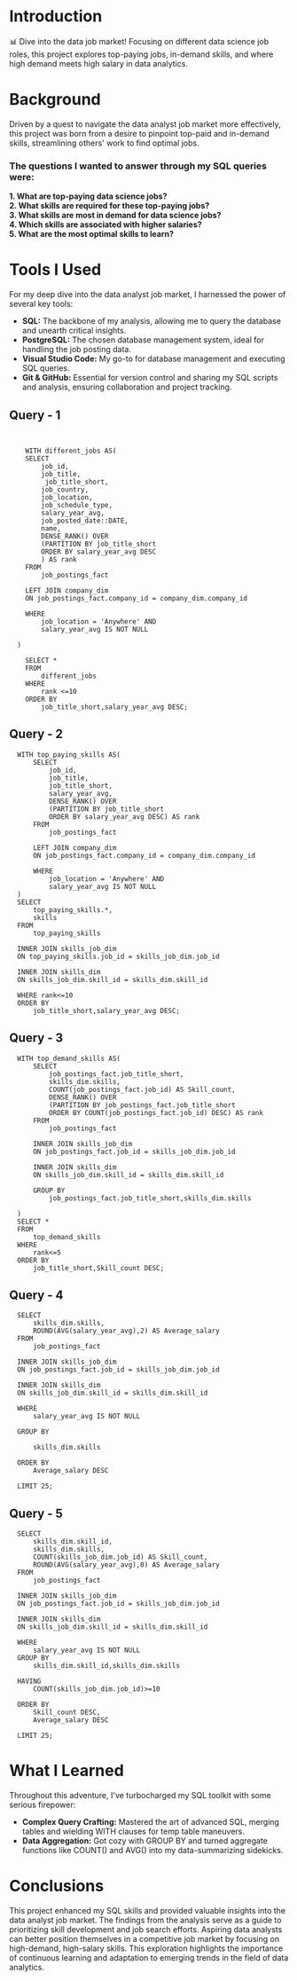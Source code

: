 # Introduction
📊 Dive into the data job market! Focusing on different data science job roles, this project explores top-paying jobs, in-demand skills, and where high demand meets high salary in data analytics.

# Background
Driven by a quest to navigate the data analyst job market more effectively, this project was born from a desire to pinpoint top-paid and in-demand skills, streamlining others' work to find optimal jobs.

### The questions I wanted to answer through my SQL queries were:
**1. What are top-paying data science jobs?**  
**2. What skills are required for these top-paying jobs?**  
**3. What skills are most in demand for data science jobs?**  
**4. Which skills are associated with higher salaries?**  
**5. What are the most optimal skills to learn?**  

# Tools I Used
For my deep dive into the data analyst job market, I harnessed the power of several key tools:

- **SQL:** The backbone of my analysis, allowing me to query the database and unearth critical insights.
- **PostgreSQL:** The chosen database management system, ideal for handling the job posting data.
- **Visual Studio Code:** My go-to for database management and executing SQL queries.
- **Git & GitHub:** Essential for version control and sharing my SQL scripts and analysis, ensuring collaboration and project tracking.
## Query - 1
```


    WITH different_jobs AS(
    SELECT
        job_id,
        job_title,
         job_title_short,
        job_country,
        job_location,
        job_schedule_type,
        salary_year_avg,
        job_posted_date::DATE,
        name,
        DENSE_RANK() OVER
        (PARTITION BY job_title_short
        ORDER BY salary_year_avg DESC
        ) AS rank
    FROM
        job_postings_fact

    LEFT JOIN company_dim
    ON job_postings_fact.company_id = company_dim.company_id  

    WHERE
        job_location = 'Anywhere' AND
        salary_year_avg IS NOT NULL

  )

    SELECT *
    FROM
        different_jobs
    WHERE
        rank <=10
    ORDER BY
        job_title_short,salary_year_avg DESC;
```

## Query - 2
```
  WITH top_paying_skills AS(
      SELECT
          job_id,
          job_title,
          job_title_short,
          salary_year_avg,
          DENSE_RANK() OVER
          (PARTITION BY job_title_short
          ORDER BY salary_year_avg DESC) AS rank
      FROM
          job_postings_fact
      
      LEFT JOIN company_dim
      ON job_postings_fact.company_id = company_dim.company_id
  
      WHERE
          job_location = 'Anywhere' AND
          salary_year_avg IS NOT NULL
  )
  SELECT
      top_paying_skills.*,
      skills
  FROM
      top_paying_skills
  
  INNER JOIN skills_job_dim
  ON top_paying_skills.job_id = skills_job_dim.job_id
  
  INNER JOIN skills_dim
  ON skills_job_dim.skill_id = skills_dim.skill_id
  
  WHERE rank<=10
  ORDER BY
      job_title_short,salary_year_avg DESC;
````

## Query - 3
```
  WITH top_demand_skills AS(
      SELECT
          job_postings_fact.job_title_short,
          skills_dim.skills,
          COUNT(job_postings_fact.job_id) AS Skill_count,
          DENSE_RANK() OVER
          (PARTITION BY job_postings_fact.job_title_short
          ORDER BY COUNT(job_postings_fact.job_id) DESC) AS rank
      FROM
          job_postings_fact
  
      INNER JOIN skills_job_dim
      ON job_postings_fact.job_id = skills_job_dim.job_id
  
      INNER JOIN skills_dim
      ON skills_job_dim.skill_id = skills_dim.skill_id
  
      GROUP BY
          job_postings_fact.job_title_short,skills_dim.skills
  
  )
  SELECT *
  FROM
      top_demand_skills
  WHERE
      rank<=5
  ORDER BY
      job_title_short,Skill_count DESC;
```

## Query - 4
```
  SELECT
      skills_dim.skills,
      ROUND(AVG(salary_year_avg),2) AS Average_salary
  FROM
      job_postings_fact
  
  INNER JOIN skills_job_dim
  ON job_postings_fact.job_id = skills_job_dim.job_id
  
  INNER JOIN skills_dim
  ON skills_job_dim.skill_id = skills_dim.skill_id
  
  WHERE
      salary_year_avg IS NOT NULL
  
  GROUP BY
      
      skills_dim.skills
  
  ORDER BY
      Average_salary DESC
  
  LIMIT 25;
```

## Query - 5
```
  SELECT
      skills_dim.skill_id,
      skills_dim.skills,
      COUNT(skills_job_dim.job_id) AS Skill_count,
      ROUND(AVG(salary_year_avg),0) AS Average_salary
  FROM
      job_postings_fact
  
  INNER JOIN skills_job_dim
  ON job_postings_fact.job_id = skills_job_dim.job_id
  
  INNER JOIN skills_dim
  ON skills_job_dim.skill_id = skills_dim.skill_id 
  
  WHERE
      salary_year_avg IS NOT NULL
  GROUP BY
      skills_dim.skill_id,skills_dim.skills
  
  HAVING
      COUNT(skills_job_dim.job_id)>=10
  
  ORDER BY
      Skill_count DESC,
      Average_salary DESC
  
  LIMIT 25;

```
# What I Learned
Throughout this adventure, I've turbocharged my SQL toolkit with some serious firepower:

- **Complex Query Crafting:** Mastered the art of advanced SQL, merging tables and wielding WITH clauses for temp table maneuvers.
- **Data Aggregation:** Got cozy with GROUP BY and turned aggregate functions like COUNT() and AVG() into my data-summarizing sidekicks.

# Conclusions
This project enhanced my SQL skills and provided valuable insights into the data analyst job market. The findings from the analysis serve as a guide to prioritizing skill development and job search efforts. Aspiring data analysts can better position themselves in a competitive job market by focusing on high-demand, high-salary skills. This exploration highlights the importance of continuous learning and adaptation to emerging trends in the field of data analytics.

